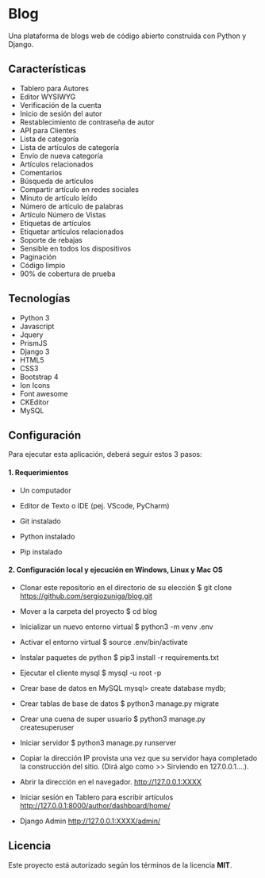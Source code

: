 # Blog
Una plataforma de blogs web de código abierto construida con Python y Django.

## Características

* Tablero para Autores
* Editor WYSIWYG
* Verificación de la cuenta
* Inicio de sesión del autor
* Restablecimiento de contraseña de autor
* API para Clientes
* Lista de categoría
* Lista de artículos de categoría
* Envío de nueva categoría
* Artículos relacionados
* Comentarios
* Búsqueda de artículos
* Compartir artículo en redes sociales
* Minuto de artículo leído
* Número de artículo de palabras
* Artículo Número de Vistas
* Etiquetas de artículos
* Etiquetar artículos relacionados
* Soporte de rebajas
* Sensible en todos los dispositivos
* Paginación
* Código limpio
* 90% de cobertura de prueba


## Tecnologías
* Python 3
* Javascript
* Jquery
* PrismJS
* Django 3
* HTML5
* CSS3 
* Bootstrap 4
* Ion Icons
* Font awesome
* CKEditor
* MySQL


## Configuración

Para ejecutar esta aplicación, deberá seguir estos 3 pasos:


#### 1. Requerimientos

  - Un computador

  - Editor de Texto o IDE (pej. VScode, PyCharm)
  
  - Git instalado
  
  - Python instalado
  
  - Pip instalado


#### 2. Configuración local y ejecución en Windows, Linux y Mac OS

* Clonar este repositorio en el directorio de su elección
$ git clone https://github.com/sergiozuniga/blog.git

* Mover a la carpeta del proyecto
$ cd blog

* Inicializar un nuevo entorno virtual
$ python3 -m venv .env

* Activar el entorno virtual
$ source .env/bin/activate

* Instalar paquetes de python
$ pip3 install -r requirements.txt
 
* Ejecutar el cliente mysql
$ mysql -u root -p

* Crear base de datos en MySQL
mysql> create database mydb;
  
* Crear tablas de base de datos
$ python3 manage.py migrate
  
* Crear una cuena de super usuario
$ python3 manage.py createsuperuser

* Iniciar servidor
$ python3 manage.py runserver
  
* Copiar la dirección IP provista una vez que su servidor haya completado la construcción del sitio. (Dirá algo como >> Sirviendo en 127.0.0.1....).
  
* Abrir la dirección en el navegador.
http://127.0.0.1:XXXX
  
* Iniciar sesión en Tablero para escribir artículos
http://127.0.0.1:8000/author/dashboard/home/
  
* Django Admin
http://127.0.0.1:XXXX/admin/
  

## Licencia

Este proyecto está autorizado según los términos de la licencia **MIT**.


